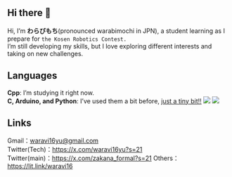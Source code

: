 ## Hi there 👋

Hi, I’m **わらびもち**(pronounced warabimochi in JPN), a student learning as I prepare for `the Kosen Robotics Contest.`   
I’m still developing my skills, but I love exploring different interests and taking on new challenges.
## Languages
**Cpp**: I’m studying it right now.  
**C, Arduino, and Python**: I’ve used them a bit before, <ins>just a tiny bit!!</ins>
![](https://skillicons.dev/icons?i=cpp,c,arduino,python)
![](https://github-readme-stats.vercel.app/api/top-langs?username=yummzakana&show_icons=true&locale=en&layout=compact)

## Links
Gmail：waravi16yu@gmail.com  
Twitter(Tech)：https://x.com/waravi16yu?s=21  
Twitter(main)：https://x.com/zakana_formal?s=21
Others：https://lit.link/waravi16
